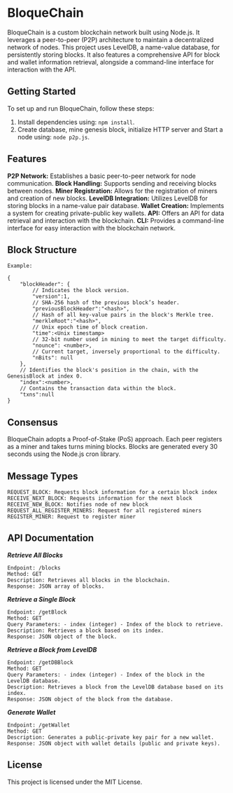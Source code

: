 # BloqueChain

BloqueChain is a custom blockchain network built using Node.js. It leverages a peer-to-peer (P2P) architecture to maintain a decentralized network of nodes. This project uses LevelDB, a name-value database, for persistently storing blocks. It also features a comprehensive API for block and wallet information retrieval, alongside a command-line interface for interaction with the API.

## Getting Started

To set up and run BloqueChain, follow these steps:

1. Install dependencies using: `npm install`.
2. Create database, mine genesis block, initialize HTTP server and Start a node using: `node p2p.js`.

## Features

**P2P Network:** Establishes a basic peer-to-peer network for node communication.
**Block Handling:** Supports sending and receiving blocks between nodes.
**Miner Registration:** Allows for the registration of miners and creation of new blocks.
**LevelDB Integration:** Utilizes LevelDB for storing blocks in a name-value pair database.
**Wallet Creation:** Implements a system for creating private-public key wallets.
**API:** Offers an API for data retrieval and interaction with the blockchain.
**CLI:** Provides a command-line interface for easy interaction with the blockchain network.

## Block Structure

```
Example:

{
    "blockHeader": {
        // Indicates the block version.
        "version":1,
        // SHA-256 hash of the previous block’s header.
        "previousBlockHeader":"<hash>",
        // Hash of all key-value pairs in the block's Merkle tree.
        "merkleRoot":"<hash>",
        // Unix epoch time of block creation.
        "time":<Unix timestamp>
        // 32-bit number used in mining to meet the target difficulty.
        "nounce": <number>,
        // Current target, inversely proportional to the difficulty.
        "nBits": null
    },
    // Identifies the block's position in the chain, with the GenesisBlock at index 0.
    "index":<number>,
    // Contains the transaction data within the block.
    "txns":null
}
```

## Consensus

BloqueChain adopts a Proof-of-Stake (PoS) approach. Each peer registers as a miner and takes turns mining blocks. Blocks are generated every 30 seconds using the Node.js cron library.

## Message Types

```
REQUEST_BLOCK: Requests block information for a certain block index
RECEIVE_NEXT_BLOCK: Requests information for the next block
RECEIVE_NEW_BLOCK: Notifies node of new block
REQUEST_ALL_REGISTER_MINERS: Request for all registered miners
REGISTER_MINER: Request to register miner
```

## API Documentation

**_Retrieve All Blocks_**
```
Endpoint: /blocks
Method: GET
Description: Retrieves all blocks in the blockchain.
Response: JSON array of blocks.
```


**_Retrieve a Single Block_**
```
Endpoint: /getBlock
Method: GET
Query Parameters: - index (integer) - Index of the block to retrieve.
Description: Retrieves a block based on its index.
Response: JSON object of the block.
```


**_Retrieve a Block from LevelDB_**
```
Endpoint: /getDBBlock
Method: GET
Query Parameters: - index (integer) - Index of the block in the LevelDB database.
Description: Retrieves a block from the LevelDB database based on its index.
Response: JSON object of the block from the database.
```

**_Generate Wallet_**
```
Endpoint: /getWallet
Method: GET
Description: Generates a public-private key pair for a new wallet.
Response: JSON object with wallet details (public and private keys).
```

## License

This project is licensed under the MIT License.
